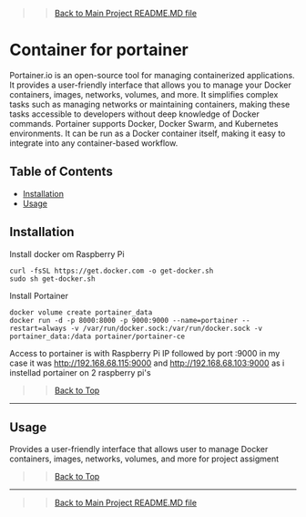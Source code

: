 >> [Back to Main Project README.MD file](../README.md)

# Container for portainer

Portainer.io is an open-source tool for managing containerized applications. It provides a user-friendly interface that allows you to manage your Docker containers, images, networks, volumes, and more. It simplifies complex tasks such as managing networks or maintaining containers, making these tasks accessible to developers without deep knowledge of Docker commands. Portainer supports Docker, Docker Swarm, and Kubernetes environments. It can be run as a Docker container itself, making it easy to integrate into any container-based workflow.

## Table of Contents

- [Installation](#installation)
- [Usage](#usage)

## Installation

Install docker om Raspberry Pi
```
curl -fsSL https://get.docker.com -o get-docker.sh
sudo sh get-docker.sh
```
Install Portainer
```
docker volume create portainer_data
docker run -d -p 8000:8000 -p 9000:9000 --name=portainer --restart=always -v /var/run/docker.sock:/var/run/docker.sock -v portainer_data:/data portainer/portainer-ce
```
Access to portainer is with Raspberry Pi IP followed by port :9000 in my case it was
http://192.168.68.115:9000 and http://192.168.68.103:9000 as i instellad portainer on 2 raspberry pi's

>> [Back to Top](#Table-of-Contents)

---

## Usage

Provides a user-friendly interface that allows user to manage Docker containers, images, networks, volumes, and more for project assigment

>> [Back to Top](#Table-of-Contents)

---

>> [Back to Main Project README.MD file](../README.md)